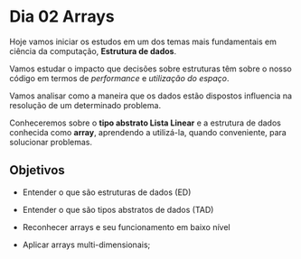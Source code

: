 # Dia 02 Arrays

Hoje vamos iniciar os estudos em um dos temas mais fundamentais em ciência da computação, **Estrutura de dados**. 

Vamos estudar o impacto que decisões sobre estruturas têm sobre o nosso código em termos de *performance* e *utilização do espaço*. 

Vamos analisar como a maneira que os dados estão dispostos influencia na resolução de um determinado problema. 

Conheceremos sobre o **tipo abstrato Lista Linear** e a estrutura de dados conhecida como **array**, aprendendo a utilizá-la, quando conveniente, para solucionar problemas.

## Objetivos

- Entender o que são estruturas de dados (ED)

- Entender o que são tipos abstratos de dados (TAD)

- Reconhecer arrays e seu funcionamento em baixo nível

- Aplicar arrays multi-dimensionais;